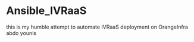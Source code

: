 # Ansible_IVRaaS
this is my humble attempt to automate IVRaaS deployment on OrangeInfra 
abdo younis